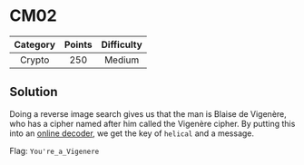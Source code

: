 # CM02

| Category | Points | Difficulty |
| :------: | :----: | :--------: |
|  Crypto | 250 | Medium |

## Solution

Doing a reverse image search gives us that the man is Blaise de Vigenère, who has a cipher named after him called the Vigenère cipher. By putting this into an [online decoder](https://www.boxentriq.com/code-breaking/vigenere-cipher), we get the key of `helical` and a message.

Flag: `You're_a_Vigenere`
